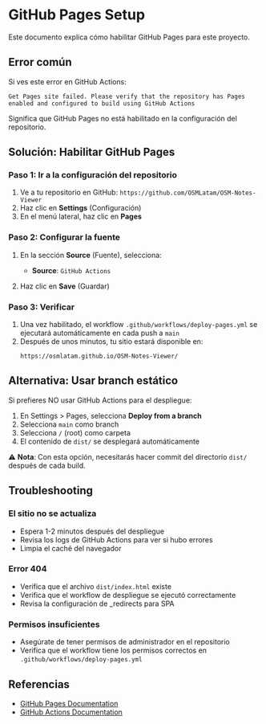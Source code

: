 # GitHub Pages Setup

Este documento explica cómo habilitar GitHub Pages para este proyecto.

## Error común

Si ves este error en GitHub Actions:
```
Get Pages site failed. Please verify that the repository has Pages enabled and configured to build using GitHub Actions
```

Significa que GitHub Pages no está habilitado en la configuración del repositorio.

## Solución: Habilitar GitHub Pages

### Paso 1: Ir a la configuración del repositorio

1. Ve a tu repositorio en GitHub: `https://github.com/OSMLatam/OSM-Notes-Viewer`
2. Haz clic en **Settings** (Configuración)
3. En el menú lateral, haz clic en **Pages**

### Paso 2: Configurar la fuente

1. En la sección **Source** (Fuente), selecciona:
   - **Source**: `GitHub Actions`
   
2. Haz clic en **Save** (Guardar)

### Paso 3: Verificar

1. Una vez habilitado, el workflow `.github/workflows/deploy-pages.yml` se ejecutará automáticamente en cada push a `main`
2. Después de unos minutos, tu sitio estará disponible en:
   ```
   https://osmlatam.github.io/OSM-Notes-Viewer/
   ```

## Alternativa: Usar branch estático

Si prefieres NO usar GitHub Actions para el despliegue:

1. En Settings > Pages, selecciona **Deploy from a branch**
2. Selecciona `main` como branch
3. Selecciona `/` (root) como carpeta
4. El contenido de `dist/` se desplegará automáticamente

⚠️ **Nota**: Con esta opción, necesitarás hacer commit del directorio `dist/` después de cada build.

## Troubleshooting

### El sitio no se actualiza
- Espera 1-2 minutos después del despliegue
- Revisa los logs de GitHub Actions para ver si hubo errores
- Limpia el caché del navegador

### Error 404
- Verifica que el archivo `dist/index.html` existe
- Verifica que el workflow de despliegue se ejecutó correctamente
- Revisa la configuración de _redirects para SPA

### Permisos insuficientes
- Asegúrate de tener permisos de administrador en el repositorio
- Verifica que el workflow tiene los permisos correctos en `.github/workflows/deploy-pages.yml`

## Referencias

- [GitHub Pages Documentation](https://docs.github.com/en/pages)
- [GitHub Actions Documentation](https://docs.github.com/en/actions)

